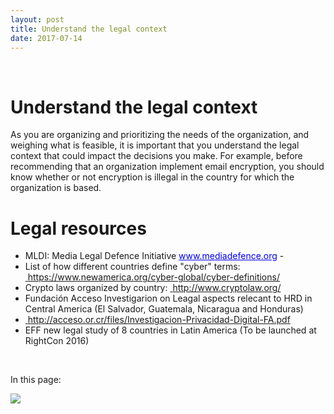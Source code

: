 ```yaml
---
layout: post
title: Understand the legal context
date: 2017-07-14
---
```


<body class="mceContentBody aui-theme-default wiki-content fullsize">
<p> </p> <div class="contentLayout2">
<div class="columnLayout two-equal" data-layout="two-equal">
<div class="cell normal" data-type="normal">
<div class="innerCell">
<h1>Understand the legal context</h1><p>As you are organizing and prioritizing the needs of the organization, and weighing what is feasible, it is important that you understand the legal context that could impact the decisions you make. For example, before recommending that an organization implement email encryption, you should know whether or not encryption is illegal in the country for which the organization is based.</p><h1>Legal resources</h1><ul><li>MLDI: Media Legal Defence Initiative <a href="http://www.mediadefence.org"><span style="color: rgb(0,0,238);"><span style="text-decoration: underline;">www.mediadefence.org</span></span></a> - </li><li>List of how different countries define "cyber" terms: <a href="https://www.newamerica.org/cyber-global/cyber-definitions/"><span style="color: rgb(0,0,238);"> </span></a><a class="external-link" href="https://www.newamerica.org/cyber-global/cyber-definitions/+" rel="nofollow">https://www.newamerica.org/cyber-global/cyber-definitions/</a></li><li>Crypto laws organized by country: <a href="http://www.cryptolaw.org/"><span style="color: rgb(0,0,238);"> </span></a><a class="external-link" href="http://www.cryptolaw.org/+" rel="nofollow">http://www.cryptolaw.org/</a> </li><li>Fundación Acceso Investigarion on Leagal aspects relecant to HRD in Central America (El Salvador, Guatemala, Nicaragua and Honduras)</li><li><a href="http://acceso.or.cr/files/Investigacion-Privacidad-Digital-FA.pdf"><span style="color: rgb(0,0,238);"> </span></a><a class="external-link" href="http://acceso.or.cr/files/Investigacion-Privacidad-Digital-FA.pdf+" rel="nofollow">http://acceso.or.cr/files/Investigacion-Privacidad-Digital-FA.pdf</a></li><li>EFF new legal study of 8 countries in Latin America (To be launched at RightCon 2016)</li></ul><p> </p></div>
</div>
<div class="cell normal" data-type="normal">
<div class="innerCell">
<p>In this page:</p><p><img class="editor-inline-macro" data-macro-id="df1ac91b-4670-41d4-bc85-08893fccd6a0" data-macro-name="toc" data-macro-schema-version="1" src="/plugins/servlet/confluence/placeholder/macro?definition=e3RvY30&amp;locale=en_GB&amp;version=2"/></p></div>
</div>
</div>
</div>
<p> </p>
</body>